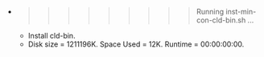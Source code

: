 * >>>>>>>>> Running inst-min-con-cld-bin.sh ...
  * Install cld-bin.
  * Disk size = 1211196K. Space Used = 12K. Runtime = 00:00:00:00.
